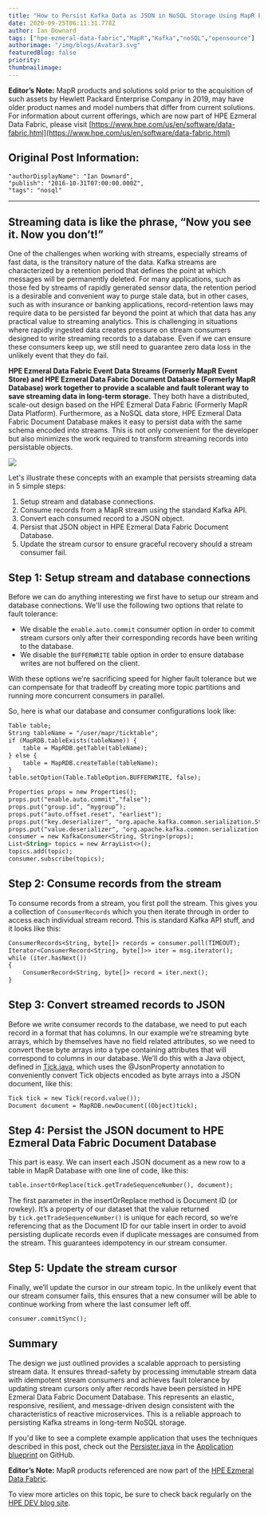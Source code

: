```yaml
---
title: "How to Persist Kafka Data as JSON in NoSQL Storage Using MapR Event Store and MapR Database"
date: 2020-09-25T06:11:31.778Z
author: Ian Downard 
tags: ["hpe-ezmeral-data-fabric","MapR","Kafka","noSQL","opensource"]
authorimage: "/img/blogs/Avatar3.svg"
featuredBlog: false
priority:
thumbnailimage:
---
```

**Editor’s Note:** MapR products and solutions sold prior to the acquisition of such assets by Hewlett Packard Enterprise Company in 2019, may have older product names and model numbers that differ from current solutions. For information about current offerings, which are now part of HPE Ezmeral Data Fabric, please visit [https://www.hpe.com/us/en/software/data-fabric.html](https://www.hpe.com/us/en/software/data-fabric.html)

## Original Post Information:
```
"authorDisplayName": "Ian Downard",
"publish": "2016-10-31T07:00:00.000Z",
"tags": "nosql"
```

---

## Streaming data is like the phrase, “Now you see it. Now you don’t!”

One of the challenges when working with streams, especially streams of fast data, is the transitory nature of the data. Kafka streams are characterized by a retention period that defines the point at which messages will be permanently deleted. For many applications, such as those fed by streams of rapidly generated sensor data, the retention period is a desirable and convenient way to purge stale data, but in other cases, such as with insurance or banking applications, record-retention laws may require data to be persisted far beyond the point at which that data has any practical value to streaming analytics. This is challenging in situations where rapidly ingested data creates pressure on stream consumers designed to write streaming records to a database. Even if we can ensure these consumers keep up, we still need to guarantee zero data loss in the unlikely event that they do fail.

**HPE Ezmeral Data Fabric Event Data Streams (Formerly MapR Event Store) and HPE Ezmeral Data Fabric Document Database (Formerly MapR Database) work together to provide a scalable and fault tolerant way to save streaming data in long-term storage.** They both have a distributed, scale-out design based on the HPE Ezmeral Data Fabric (Formerly MapR Data Platform). Furthermore, as a NoSQL data store, HPE Ezmeral Data Fabric Document Database makes it easy to persist data with the same schema encoded into streams. This is not only convenient for the developer but also minimizes the work required to transform streaming records into persistable objects.

![](https://hpe-developer-portal.s3.amazonaws.com/uploads/media/2020/9/persist-kafka-json-streams-mapr-02_0-1601014236654.png)

Let's illustrate these concepts with an example that persists streaming data in 5 simple steps:

1.  Setup stream and database connections.
2.  Consume records from a MapR stream using the standard Kafka API.
3.  Convert each consumed record to a JSON object.
4.  Persist that JSON object in HPE Ezmeral Data Fabric Document Database.
5.  Update the stream cursor to ensure graceful recovery should a stream consumer fail.

## Step 1: Setup stream and database connections

Before we can do anything interesting we first have to setup our stream and database connections. We'll use the following two options that relate to fault tolerance:

*   We disable the `enable.auto.commit` consumer option in order to commit stream cursors only after their corresponding records have been writing to the database.
*   We disable the `BUFFERWRITE` table option in order to ensure database writes are not buffered on the client.

With these options we're sacrificing speed for higher fault tolerance but we can compensate for that tradeoff by creating more topic partitions and running more concurrent consumers in parallel.

So, here is what our database and consumer configurations look like:

```markdown
Table table;
String tableName = "/user/mapr/ticktable";
if (MapRDB.tableExists(tableName)) {
    table = MapRDB.getTable(tableName);
} else {
    table = MapRDB.createTable(tableName);
}
table.setOption(Table.TableOption.BUFFERWRITE, false);

Properties props = new Properties();
props.put("enable.auto.commit","false");
props.put("group.id", “mygroup”);
props.put("auto.offset.reset", "earliest");
props.put("key.deserializer", "org.apache.kafka.common.serialization.StringDeserializer");
props.put("value.deserializer", "org.apache.kafka.common.serialization.StringDeserializer");
consumer = new KafkaConsumer<String, String>(props);
List<String> topics = new ArrayList<>();
topics.add(topic);
consumer.subscribe(topics);
```

## Step 2: Consume records from the stream

To consume records from a stream, you first poll the stream. This gives you a collection of `ConsumerRecords` which you then iterate through in order to access each individual stream record. This is standard Kafka API stuff, and it looks like this:

```markdown
ConsumerRecords<String, byte[]> records = consumer.poll(TIMEOUT);
Iterator<ConsumerRecord<String, byte[]>> iter = msg.iterator();
while (iter.hasNext())
{
    ConsumerRecord<String, byte[]> record = iter.next();
}
```

## Step 3: Convert streamed records to JSON

Before we write consumer records to the database, we need to put each record in a format that has columns. In our example we’re streaming byte arrays, which by themselves have no field related attributes, so we need to convert these byte arrays into a type containing attributes that will correspond to columns in our database. We’ll do this with a Java object, defined in <a target='\_blank'  href='https://gist.github.com/iandow/92d3276e50a7e77f41e69f5c69c8563b'>Tick.java</a>, which uses the @JsonProperty annotation to conveniently convert Tick objects encoded as byte arrays into a JSON document, like this:

```markdown
Tick tick = new Tick(record.value());
Document document = MapRDB.newDocument((Object)tick);
```

## Step 4: Persist the JSON document to HPE Ezmeral Data Fabric Document Database

This part is easy. We can insert each JSON document as a new row to a table in MapR Database with one line of code, like this:

```markdown
table.insertOrReplace(tick.getTradeSequenceNumber(), document);
```

The first parameter in the insertOrReplace method is Document ID (or rowkey). It’s a property of our dataset that the value returned by `tick.getTradeSequenceNumber()` is unique for each record, so we’re referencing that as the Document ID for our table insert in order to avoid persisting duplicate records even if duplicate messages are consumed from the stream. This guarantees idempotency in our stream consumer.

## Step 5: Update the stream cursor

Finally, we’ll update the cursor in our stream topic. In the unlikely event that our stream consumer fails, this ensures that a new consumer will be able to continue working from where the last consumer left off.

```markdown
consumer.commitSync();
```

## Summary

The design we just outlined provides a scalable approach to persisting stream data. It ensures thread-safety by processing immutable stream data with idempotent stream consumers and achieves fault tolerance by updating stream cursors only after records have been persisted in HPE Ezmeral Data Fabric Document Database. This represents an elastic, responsive, resilient, and message-driven design consistent with the characteristics of reactive microservices. This is a reliable approach to persisting Kafka streams in long-term NoSQL storage.

If you'd like to see a complete example application that uses the techniques described in this post, check out the <a target='\_blank'  href='https://github.com/mapr-demos/finserv-application-blueprint/blob/master/src/main/java/com/mapr/demo/finserv/Persister.java'>Persister.java</a> in the <a target='\_blank'  href='https://github.com/mapr-demos/finserv-application-blueprint'>Application blueprint</a> on GitHub.

**Editor’s Note:** MapR products referenced are now part of the [HPE Ezmeral Data Fabric](https://www.hpe.com/us/en/software/data-fabric.html).

To view more articles on this topic, be sure to check back regularly on the [HPE DEV blog site](/blog).